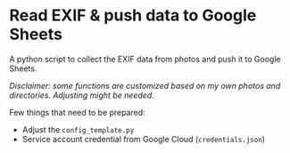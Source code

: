 # Read EXIF & push data to Google Sheets
A python script to collect the EXIF data from photos and push it to Google Sheets.

*Disclaimer: some functions are customized based on my own photos and directories. Adjusting might be needed.*

Few things that need to be prepared:
* Adjust the `config_template.py`
* Service account credential from Google Cloud (`credentials.json`)